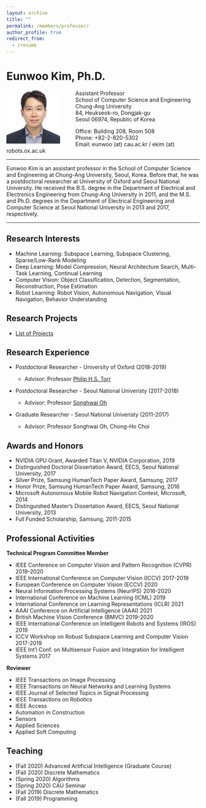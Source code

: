 ```yaml
---
layout: archive
title: ""
permalink: /members/professor/
author_profile: true
redirect_from:
  - /resume
---
```


# Eunwoo Kim, Ph.D.

<img src='/images/Eunwoo Kim.jpg' width="140" align="left" style="margin-right:40px">      

Assistant Professor      
School of Computer Science and Engineering        
Chung-Ang University    
84, Heukseok-ro, Dongjak-gu      
Seoul 06974, Republic of Korea 

Office: Building 208, Room 508   
Phone: +82-2-820-5302     
Email: eunwoo (at) cau.ac.kr / ekim (at) robots.ox.ac.uk      

-------
Eunwoo Kim is an assistant professor in the School of Computer Science and Engineering at Chung-Ang University, Seoul, Korea. Before that, he was a postdoctoral researcher at University of Oxford and Seoul National University. He received the B.S. degree in the Department of Electrical and Electronics Engineering from Chung-Ang University in 2011, and the M.S. and Ph.D. degrees in the Department of Electrical Engineering and Computer Science at Seoul National University in 2013 and 2017, respectively.

-------

## Research Interests
- Machine Learning: Subspace Learning, Subspace Clustering, Sparse/Low-Rank Modeling
- Deep Learning: Model Compression, Neural Architecture Search, Multi-Task Learning, Continual Learning
- Computer Vision: Object Classification, Detection, Segmentation, Reconstruction, Pose Estimation
- Robot Learning: Robot Vision, Autonomous Navigation, Visual Navigation, Behavior Understanding

## Research Projects
* [List of Projects](https://vllab-cau.github.io/research/) 

## Research Experience
* Postdoctoral Researcher - University of Oxford (2018-2019)    
  * Advisor: Professor [Philip H.S. Torr](http://www.robots.ox.ac.uk/~phst/)

* Postdoctoral Researcher - Seoul National Univeristy (2017-2018)
  * Advisor: Professor [Songhwai Oh](http://rllab.snu.ac.kr/people/songhwai-oh)
  
* Graduate Researcher - Seoul National Univeristy (2011-2017)
  * Advisor: Professor Songhwai Oh, Chong-Ho Choi
   
## Awards and Honors
* NVIDIA GPU Grant, Awarded Titan V, NVIDIA Corporation, 2019
* Distinguished Doctoral Dissertation Award, EECS, Seoul National University, 2017
* Silver Prize, Samsung HumanTech Paper Award, Samsung, 2017
* Honor Prize, Samsung HumanTech Paper Award, Samsung, 2016
* Microsoft Autonomous Mobile Robot Navigation Contest, Microsoft, 2014
* Distinguished Master’s Dissertation Award, EECS, Seoul National University, 2013
* Full Funded Scholarship, Samsung, 2011-2015


## Professional Activities
**Technical Program Committee Member**
* IEEE Conference on Computer Vision and Pattern Recognition (CVPR) 2019-2020
* IEEE International Conference on Computer Vision (ICCV) 2017-2019
* European Conference on Computer Vision (ECCV) 2020
* Neural Information Processing Systems (NeurIPS) 2016-2020
* International Conference on Machine Learning (ICML) 2019
* International Conference on Learning Representations (ICLR) 2021
* AAAI Conference on Artificial Intelligence (AAAI) 2021
* British Machine Vision Conference (BMVC) 2019-2020
* IEEE International Conference on Intelligent Robots and Systems (IROS) 2019
* ICCV Workshop on Robust Subspace Learning and Computer Vision 2017-2019
* IEEE Int’l Conf.  on Multisensor Fusion and Integration for Intelligent Systems 2017

**Reviewer**
* IEEE Transactions on Image Processing 
* IEEE Transactions on Neural Networks and Learning Systems  
* IEEE Journal of Selected Topics in Signal Processing 
* IEEE Transactions on Robotics 
* IEEE Access 
* Automation in Construction
* Sensors 
* Applied Sciences 
* Applied Soft Computing 

  
## Teaching
* (Fall 2020) Advanced Artificial Intelligence (Graduate Course)
* (Fall 2020) Discrete Mathematics
* (Spring 2020) Algorithms
* (Spring 2020) CAU Seminar
* (Fall 2019) Discrete Mathematics
* (Fall 2019) Programming

